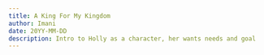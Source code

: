 ```yaml
---
title: A King For My Kingdom
author: Imani
date: 20YY-MM-DD
description: Intro to Holly as a character, her wants needs and goal
---
```

